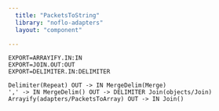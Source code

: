 ```yaml
---
  title: "PacketsToString"
  library: "noflo-adapters"
  layout: "component"

---
```


    EXPORT=ARRAYIFY.IN:IN
    EXPORT=JOIN.OUT:OUT
    EXPORT=DELIMITER.IN:DELIMITER
    
    Delimiter(Repeat) OUT -> IN MergeDelim(Merge)
    ',' -> IN MergeDelim() OUT -> DELIMITER Join(objects/Join)
    Arrayify(adapters/PacketsToArray) OUT -> IN Join()
    
